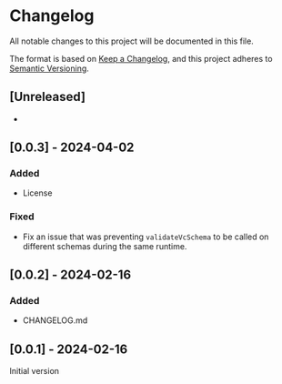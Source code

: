 # Changelog

All notable changes to this project will be documented in this file.

The format is based on [Keep a Changelog](https://keepachangelog.com/en/1.0.0/),
and this project adheres to [Semantic Versioning](https://semver.org/spec/v2.0.0.html).

## [Unreleased]

-

## [0.0.3] - 2024-04-02

### Added

- License

### Fixed

- Fix an issue that was preventing `validateVcSchema` to be called on different schemas during the same runtime.

## [0.0.2] - 2024-02-16

### Added

- CHANGELOG.md

## [0.0.1] - 2024-02-16

Initial version
